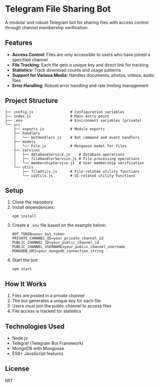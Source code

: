 # Telegram File Sharing Bot

A modular and robust Telegram bot for sharing files with access control through channel membership verification.

## Features

- **Access Control**: Files are only accessible to users who have joined a specified channel
- **File Tracking**: Each file gets a unique key and direct link for tracking
- **Statistics**: Track download counts and usage patterns
- **Support for Various Media**: Handles documents, photos, videos, audio files
- **Error Handling**: Robust error handling and rate limiting management

## Project Structure

```
├── config.js                 # Configuration variables
├── index.js                  # Main entry point
├── .env                      # Environment variables (private)
└── src
    ├── exports.js            # Module exports
    ├── handlers
    │   └── botHandlers.js    # Bot command and event handlers
    ├── models
    │   └── File.js           # Mongoose model for files
    ├── services
    │   ├── databaseService.js    # Database operations
    │   ├── fileHandlerService.js # File processing operations
    │   └── membershipService.js  # User membership verification
    └── utils
        ├── fileUtils.js      # File-related utility functions
        └── uiUtils.js        # UI-related utility functions
```

## Setup

1. Clone the repository
2. Install dependencies:
   ```
   npm install
   ```
3. Create a `.env` file based on the example below:
   ```
   BOT_TOKEN=your_bot_token
   PRIVATE_CHANNEL_ID=your_private_channel_id
   PUBLIC_CHANNEL_ID=your_public_channel_id
   PUBLIC_CHANNEL_USERNAME=your_public_channel_username
   MONGODB_URI=your_mongodb_connection_string
   ```
4. Start the bot:
   ```
   npm start
   ```

## How It Works

1. Files are posted in a private channel
2. The bot generates a unique key for each file
3. Users must join the public channel to access files
4. File access is tracked for statistics

## Technologies Used

- Node.js
- Telegraf (Telegram Bot Framework)
- MongoDB with Mongoose
- ES6+ JavaScript features

## License

MIT
